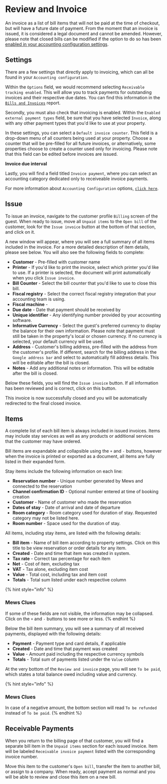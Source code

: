 # Review and Invoice

An invoice as a list of bill items that will not be paid at the time of checkout, but will have a future date of payment. From the moment that an invoice is issued, it is considered a legal document and cannot be amended. However, please note that closed bills can be modified if the option to do so has been [enabled in your accounting configuration settings](https://mews-systems.gitbook.io/guide/commander/settings/finance-settings/accounting-configuration). 

## Settings

There are a few settings that directly apply to invoicing, which can all be found in your `Accounting configuration`.

Within the `Options` field, we would recommend selecting `Receivable tracking enabled`. This will allow you to track payments for outstanding invoices and their respective due dates. You can find this information in the [`Bills and Invoices`](https://mews-systems.gitbook.io/guide/commander/reports/bills-and-invoices) report.

Secondly, you must also check that invoicing is enabled. Within the `Enabled external payment types` field, be sure that you have selected `Invoice`, along with any other payment types that you'd like to use at your property.

In these settings, you can select a `Default invoice counter`. This field is a drop-down menu of all counters being used at your property. Choose a counter that will be pre-filled for all future invoices, or alternatively, some properties choose to create a counter used only for invoicing. Please note that this field can be edited before invoices are issued.

**Invoice due interval**

Lastly, you will find a field titled `Invoice payment`, where you can select an accounting category dedicated only to receiveable invoice payments.

For more information about `Accounting Configuration` options, [`click here`](https://mews-systems.gitbook.io/guide/commander/settings/finance-settings/accounting-configuration).

## Issue

To issue an invoice, navigate to the customer profile `Billing` screen of the guest. When ready to issue, move all `Unpaid items` to the `Open bill` of the customer, look for the `Issue invoice` button at the bottom of that section, and click on it.

A new window will appear, where you will see a full summary of all items included in the invoice. For a more detailed description of item details, please see below. You will also see the following fields to complete:

* **Customer** - Pre-filled with customer name
* **Printer** - If you'd like to print the invoice, select which printer you'd like to use. If a printer is selected, the document will print automatically when you click `Issue invoice`.
* **Bill Counter** - Select the bill counter that you'd like to use to close this bill.
* **Fiscal registry** - Select the correct fiscal registry integration that your accounting team is using.
* **Fiscal machine** - 
* **Due date** - Date that payment should be received by
* **Unique identifier** - Any identifying number provided by your accounting software.
* **Informative Currency** - Select the guest's preferred currency to display the balance for their own information. Please note that payment must still be taken in the property's local or chosen currency. If no currency is selected, your default currency will be used.
* **Address** - Customer's billing address, pre-filled with the address from the customer's profile. If different, search for the billing address in the `Google address bar` and select to automatically fill address details. This will be editable after the bill is closed. 
* **Notes** - Add any additional notes or information. This will be editable after the bill is closed.

Below these fields, you will find the `Issue invoice` button. If all information has been reviewed and is correct, click on this button.

This invoice is now successfully closed and you will be automatically redirected to the final closed invoice.

## Items

A complete list of each bill item is always included in issued invoices. Items may include stay services as well as any products or additional services that the customer may have ordered.

Bill items are expandable and collapsible using the `+` and `-` buttons, however when the invoice is printed or exported as a document, all items are fully listed in their expanded form.

Stay items include the following information on each line:

* **Reservation number** - Unique number generated by Mews and connected to the reservation
* **Channel confirmation ID** - Optional number entered at time of booking creation
* **Customer** - Name of customer who made the reservation
* **Dates of stay** - Date of arrival and date of departure
* **Room category** - Room category used for duration of stay. Requested category may not be listed here.
* **Room number** - Space used for the duration of stay.

All items, including stay items, are listed with the following details:

* **Bill item** - Name of bill item according to property settings. Click on this title to be view reservation or order details for any item.
* **Created** - Date and time that item was created in system.
* **Tax rate** - Correct tax percentage for each item
* **Net** - Cost of item, excluding tax
* **VAT** - Tax alone, excluding item cost
* **Value** - Total cost, including tax and item cost
* **Totals** - Total sum listed under each respective column

{% hint style="info" %}
### Mews Clues

If some of these fields are not visible, the information may be collapsed. Click on the `+` and `-` buttons to see more or less.
{% endhint %}

Below the bill item summary, you will see a summary of all received payments, displayed with the following details:

* **Payment** - Payment type and card details, if applicable
* **Created** - Date and time that payment was created
* **Value** - Amount paid including the respective currency symbols
* **Totals** - Total sum of payments listed under the `Value` column

At the very bottom of the `Review and invoice` page, you will see `To be paid`, which states a total balance owed including value and currency.

{% hint style="info" %}
### Mews Clues

In case of a negative amount, the bottom section will read `To be refunded` instead of `To be paid`.
{% endhint %}

## Receivable Payments

When you return to the billing page of that customer, you will find a separate bill item in the `Unpaid items` section for each issued invoice. Item will be labeled `Receivable invoice payment` listed with the corresponding invoice number.

Move this item to the customer's `Open bill`, transfer the item to another bill, or assign to a company. When ready, accept payment as normal and you will be able to review and close this item on a new bill.

